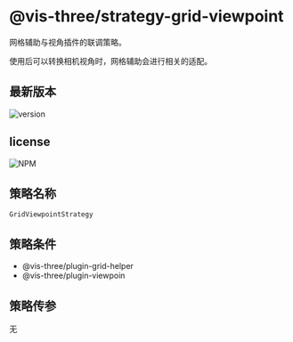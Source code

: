 # @vis-three/strategy-grid-viewpoint

网格辅助与视角插件的联调策略。

使用后可以转换相机视角时，网格辅助会进行相关的适配。

## 最新版本

<img alt="version" src="https://img.shields.io/npm/v/@vis-three/strategy-grid-viewpoint">

## license

<img alt="NPM" src="https://img.shields.io/npm/l/@vis-three/strategy-grid-viewpoint?color=blue">

## 策略名称

`GridViewpointStrategy`

## 策略条件

- @vis-three/plugin-grid-helper
- @vis-three/plugin-viewpoin

## 策略传参

无
